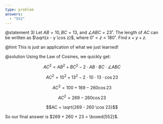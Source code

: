 ```yaml
---
type: problem
answers:
  - "552"
---
```


@statement
3) Let $AB = 10, BC = 13$, and $\angle ABC = 23˚$. The length of $AC$ can be written as $\sqrt{x - y \cos z}$, where $0˚ < z < 180˚$. Find $x + y + z$.

@hint
This is just an application of what we just learned!

@solution
Using the Law of Cosines, we quickly get:

$$AC^2 = AB^2 + BC^2 - 2 \cdot AB \cdot BC \cdot \angle ABC$$

$$AC^2 = 10^2 + 13^2 - 2 \cdot 10 \cdot 13 \cdot \cos 23$$

$$AC^2 = 100 + 169 - 260 \cos 23$$

$$AC^2 = 269 - 260 \cos 23$$

$$AC = \sqrt{269 - 260 \cos 23}$$

So our final answer is $269 + 260 + 23 = \boxed{552}$.
<!--stackedit_data:
eyJoaXN0b3J5IjpbNDAyOTk1NjY3XX0=
-->